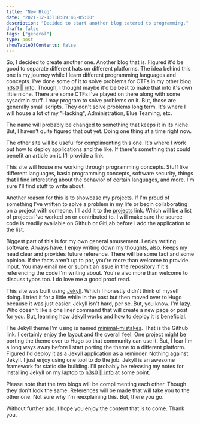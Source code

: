 ```yaml
---
title: "New Blog"
date: "2021-12-13T18:09:46-05:00"
description: "Decided to start another blog catered to programming."
draft: false
tags: ["general"]
type: post
showTableOfContents: false
---
```


So, I decided to create another one. Another blog that is. Figured it'd
be good to separate different hats on different platforms. The idea 
behind this one is my journey while I learn different programming 
languages and concepts. I've done some of it to solve problems for CTFs
in my other blog [n3s0 || info](https://n3s0.gitlab.io/). Though, I 
thought maybe it'd be best to make that into it's own little niche. 
There are some CTFs I've played on there along with some sysadmin stuff.
I may program to solve problems on it. But, those are generally small 
scripts. They don't solve problems long term. It's where I will house a
lot of my "Hacking", Administration, Blue Teaming, etc.

The name will probably be changed to something that keeps it in its 
niche. But, I haven't quite figured that out yet. Doing one thing at a 
time right now.

The other site will be useful for complimenting this one. It's where I 
work out how to deploy applications and the like. If there's something 
that could benefit an article on it. I'll provide a link.

This site will house me working through programming concepts. Stuff like
different languages, basic programming concepts, software security, 
things that I find interesting about the behavior of certain languages,
and more. I'm sure I'll find stuff to write about.

Another reason for this is to showcase my projects. If I'm proud of 
something I've written to solve a problem in my life or begin 
collaborating on a project with someone. I'll add it to the 
[projects](/projects/) link. Which will be a list of projects I've 
worked on or contributed to. I will make sure the source code is 
readily available on Github or GitLab before I add the application to 
the list.

Biggest part of this is for my own general amusement. I enjoy writing 
software. Always have. I enjoy writing down my thoughts, also. Keeps my
head clear and provides future reference. There will be some fact and 
some opinion. If the facts aren't up to par, you're more than welcome to
provide input. You may email me or submit an issue in the repository if
it's referencing the code I'm writing about. You're also more than 
welcome to discuss typos too. I do love me a good proof read.

This site was built using [Jekyll](https://jekyllrb.com/). Which I 
honestly didn't think of myself doing. I tried it for a little while in
the past but then moved over to Hugo because it was just easier. Jekyll
isn't hard, per se. But, you know. I'm lazy. Who doesn't like a one 
liner command that will create a new page or post for you. But, learning
how Jekyll works and how to deploy it is beneficial.

The Jekyll theme I'm using is named 
[minimal-mistakes](https://github.com/mmistakes/minimal-mistakes). That
is the Github link. I certainly enjoy the layout and the overall feel. 
One project might be porting the theme over to Hugo so that community 
can use it. But, I fear I'm a long ways away before I start porting the
theme to a different platform. Figured I'd deploy it as a Jekyll 
application as a reminder. Nothing against Jekyll. I just enjoy using 
one tool to do the job. Jekyll is an awesome framework for static site 
building. I'll probably be releasing my notes for installing Jekyll on 
my laptop to [n3s0 || info](https://n3s0.gitlab.io/) at some point.

Please note that the two blogs will be complimenting each other. Though 
they don't look the same. References will be made that will take you to
the other one. Not sure why I'm reexplaining this. But, there you go.

Without further ado. I hope you enjoy the content that is to come. 
Thank you.

